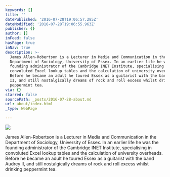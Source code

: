 ```yaml
---
keywords: []
title: ''
datePublished: '2016-07-28T19:06:57.285Z'
dateModified: '2016-07-28T19:06:55.963Z'
publisher: {}
author: []
inFeed: false
hasPage: true
inNav: true
description: >-
  James Allen-Robertson is a Lecturer in Media and Communication in the
  Department of Sociology, University of Essex. In an earlier life he was the
  founding administrator of the Cambridge INET Institute, specialising in
  convoluted Excel lookup tables and the calculation of university overheads.
  Before he became an adult he toured Essex as a guitarist with the band Audrey
  II, and still nostalgically dreams of rock and roll excess whilst drinking
  peppermint tea.
via: {}
starred: false
sourcePath: _posts/2016-07-28-about.md
url: about/index.html
_type: WebPage

---
```

![](https://the-grid-user-content.s3-us-west-2.amazonaws.com/fc94660c-c26c-42d0-bd62-a14a505e8f54.jpg)

James Allen-Robertson is a Lecturer in Media and Communication in the Department of Sociology, University of Essex. In an earlier life he was the founding administrator of the Cambridge INET Institute, specialising in convoluted Excel lookup tables and the calculation of university overheads. Before he became an adult he toured Essex as a guitarist with the band Audrey II, and still nostalgically dreams of rock and roll excess whilst drinking peppermint tea.